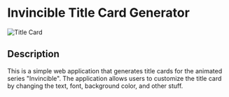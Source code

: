 # Invincible Title Card Generator

![Title Card](https://invincible.shivank.dev/title-card.png)

## Description

This is a simple web application that generates title cards for the animated series "Invincible". The application allows users to customize the title card by changing the text, font, background color, and other stuff.
